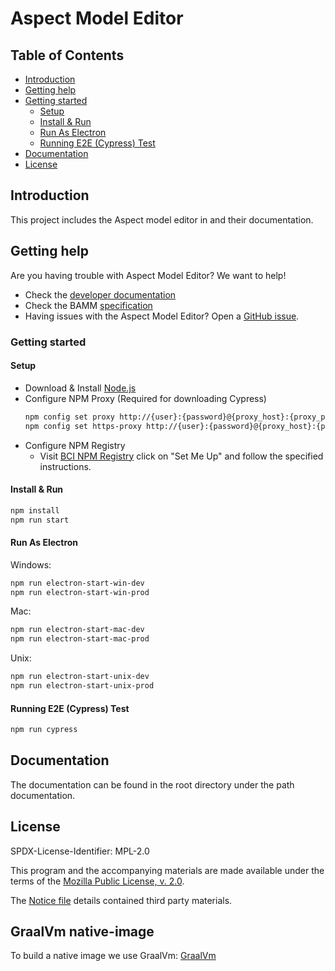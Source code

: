 # Aspect Model Editor

## Table of Contents

- [Introduction](#introduction)
- [Getting help](#getting-help)
- [Getting started](#getting-started)
  - [Setup](#setup)
  - [Install & Run](#install--run)
  - [Run As Electron](#run-as-electron)
  - [Running E2E (Cypress) Test](#running-e2e-cypress-test)
- [Documentation](#documentation)
- [License](#license)

## Introduction

This project includes the Aspect model editor in and their documentation.

## Getting help

Are you having trouble with Aspect Model Editor? We want to help!

* Check the [developer documentation](https://openmanufacturingplatform.github.io)
* Check the BAMM [specification](https://openmanufacturingplatform.github.io/sds-documentation/bamm-specification/v1.0.0/index.html)
* Having issues with the Aspect Model Editor? Open a [GitHub issue](https://github.com/OpenManufacturingPlatform/sds-aspect-model-editor/issues).

### Getting started

#### Setup

* Download & Install [Node.js](https://nodejs.org/en/download/)
* Configure NPM Proxy (Required for downloading Cypress)
    ```bash
    npm config set proxy http://{user}:{password}@{proxy_host}:{proxy_port}
    npm config set https-proxy http://{user}:{password}@{proxy_host}:{proxy_port}
    ```
* Configure NPM Registry
  * Visit [BCI NPM Registry](https://artifactory.boschdevcloud.com) click on "Set Me Up" and follow the specified
    instructions.

#### Install & Run

```bash
npm install
npm run start
```

#### Run As Electron

Windows: 
```bash
npm run electron-start-win-dev
npm run electron-start-win-prod
```

Mac:
```bash
npm run electron-start-mac-dev
npm run electron-start-mac-prod
```

Unix:
```bash
npm run electron-start-unix-dev
npm run electron-start-unix-prod
```

#### Running E2E (Cypress) Test

```bash
npm run cypress
```

## Documentation

The documentation can be found in the root directory under the path documentation.

## License

SPDX-License-Identifier: MPL-2.0

This program and the accompanying materials are made available under the terms of the
[Mozilla Public License, v. 2.0](LICENSE).

The [Notice file](NOTICE.md) details contained third party materials.

## GraalVm native-image

To build a native image we use GraalVm: [GraalVm](https://github.com/oracle/graal/tree/vm-ce-22.1.0)
